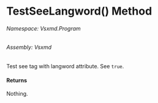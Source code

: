 <a name='M-Vsxmd-Program-Test-TestSeeLangword'></a>
# TestSeeLangword() Method

###### Namespace:  Vsxmd.Program

###### Assembly:  Vsxmd

Test see tag with langword attribute. See `true`.

#### Returns





Nothing.
